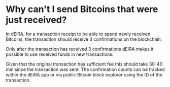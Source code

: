 # Why can't I send Bitcoins that were just received?

In dEiRA, for a transaction receipt to be able to spend newly received Bitcoins, the transaction should receive 3 confirmations on the blockchain.

Only after the transaction has received 3 confirmations dEiRA makes it possible to use received funds in new transactions.

Given that the original transaction has sufficient fee this should take 30-40 min since the transaction was sent. The confirmation counts can be tracked within the dEiRA app or via public Bitcoin block explorer using the ID of the transaction.



